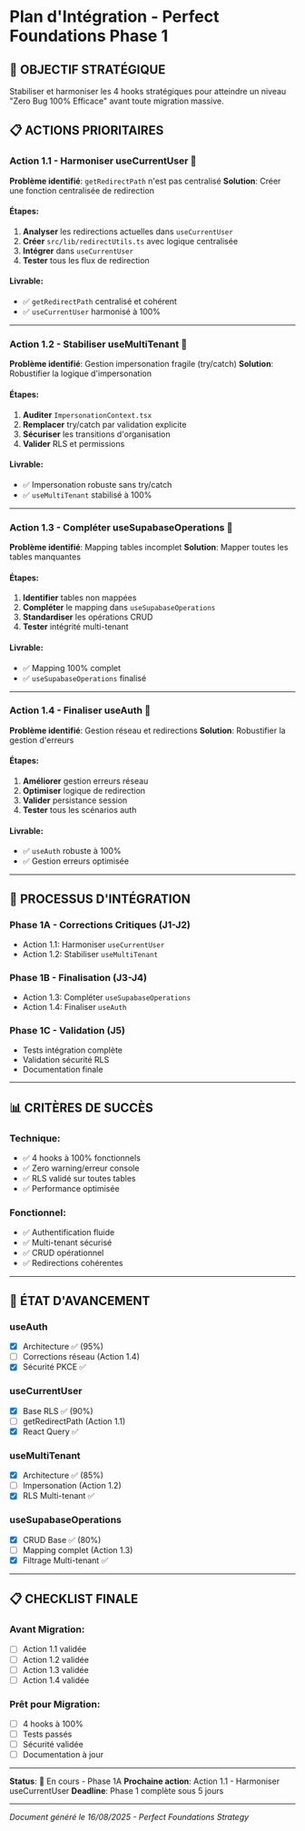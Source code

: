 # Plan d'Intégration - Perfect Foundations Phase 1

## 🎯 OBJECTIF STRATÉGIQUE
Stabiliser et harmoniser les 4 hooks stratégiques pour atteindre un niveau "Zero Bug 100% Efficace" avant toute migration massive.

## 📋 ACTIONS PRIORITAIRES

### Action 1.1 - Harmoniser useCurrentUser 🔧
**Problème identifié**: `getRedirectPath` n'est pas centralisé
**Solution**: Créer une fonction centralisée de redirection

#### Étapes:
1. **Analyser** les redirections actuelles dans `useCurrentUser`
2. **Créer** `src/lib/redirectUtils.ts` avec logique centralisée
3. **Intégrer** dans `useCurrentUser` 
4. **Tester** tous les flux de redirection

#### Livrable:
- ✅ `getRedirectPath` centralisé et cohérent
- ✅ `useCurrentUser` harmonisé à 100%

---

### Action 1.2 - Stabiliser useMultiTenant 🏢
**Problème identifié**: Gestion impersonation fragile (try/catch)
**Solution**: Robustifier la logique d'impersonation

#### Étapes:
1. **Auditer** `ImpersonationContext.tsx`
2. **Remplacer** try/catch par validation explicite
3. **Sécuriser** les transitions d'organisation
4. **Valider** RLS et permissions

#### Livrable:
- ✅ Impersonation robuste sans try/catch
- ✅ `useMultiTenant` stabilisé à 100%

---

### Action 1.3 - Compléter useSupabaseOperations 🔄
**Problème identifié**: Mapping tables incomplet
**Solution**: Mapper toutes les tables manquantes

#### Étapes:
1. **Identifier** tables non mappées
2. **Compléter** le mapping dans `useSupabaseOperations`
3. **Standardiser** les opérations CRUD
4. **Tester** intégrité multi-tenant

#### Livrable:
- ✅ Mapping 100% complet
- ✅ `useSupabaseOperations` finalisé

---

### Action 1.4 - Finaliser useAuth 🔐
**Problème identifié**: Gestion réseau et redirections
**Solution**: Robustifier la gestion d'erreurs

#### Étapes:
1. **Améliorer** gestion erreurs réseau
2. **Optimiser** logique de redirection
3. **Valider** persistance session
4. **Tester** tous les scénarios auth

#### Livrable:
- ✅ `useAuth` robuste à 100%
- ✅ Gestion erreurs optimisée

---

## 🔄 PROCESSUS D'INTÉGRATION

### Phase 1A - Corrections Critiques (J1-J2)
- Action 1.1: Harmoniser `useCurrentUser`
- Action 1.2: Stabiliser `useMultiTenant`

### Phase 1B - Finalisation (J3-J4)
- Action 1.3: Compléter `useSupabaseOperations`
- Action 1.4: Finaliser `useAuth`

### Phase 1C - Validation (J5)
- Tests intégration complète
- Validation sécurité RLS
- Documentation finale

---

## 📊 CRITÈRES DE SUCCÈS

### Technique:
- ✅ 4 hooks à 100% fonctionnels
- ✅ Zero warning/erreur console
- ✅ RLS validé sur toutes tables
- ✅ Performance optimisée

### Fonctionnel:
- ✅ Authentification fluide
- ✅ Multi-tenant sécurisé
- ✅ CRUD opérationnel
- ✅ Redirections cohérentes

---

## 🚀 ÉTAT D'AVANCEMENT

### useAuth
- [x] Architecture ✅ (95%)
- [ ] Corrections réseau (Action 1.4)
- [x] Sécurité PKCE ✅

### useCurrentUser
- [x] Base RLS ✅ (90%)
- [ ] getRedirectPath (Action 1.1)
- [x] React Query ✅

### useMultiTenant
- [x] Architecture ✅ (85%)
- [ ] Impersonation (Action 1.2)
- [x] RLS Multi-tenant ✅

### useSupabaseOperations
- [x] CRUD Base ✅ (80%)
- [ ] Mapping complet (Action 1.3)
- [x] Filtrage Multi-tenant ✅

---

## 📋 CHECKLIST FINALE

### Avant Migration:
- [ ] Action 1.1 validée
- [ ] Action 1.2 validée
- [ ] Action 1.3 validée
- [ ] Action 1.4 validée

### Prêt pour Migration:
- [ ] 4 hooks à 100%
- [ ] Tests passés
- [ ] Sécurité validée
- [ ] Documentation à jour

---

**Status**: 🔄 En cours - Phase 1A
**Prochaine action**: Action 1.1 - Harmoniser useCurrentUser
**Deadline**: Phase 1 complète sous 5 jours

---

*Document généré le 16/08/2025 - Perfect Foundations Strategy*